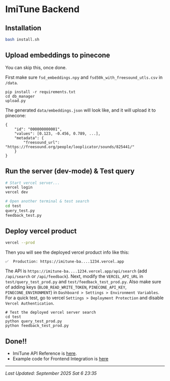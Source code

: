 # ImiTune Backend


## Installation

```bash
bash install.sh
```

## Upload embeddings to pinecone
You can skip this, once done.

First make sure `fsd_embeddings.npy` and `fsd50k_with_freesound_utls.csv` in `/data`.
```
pip install -r requirements.txt
cd db_manager
upload.py
```

The generated `data/embeddings.json` will look like, and it will upload it to pinecone:
```
{
    "id": "000000000001",
    "values": [0.123, -0.456, 0.789, ...],
    "metadata": {
        "freesound_url": "https://freesound.org/people/looplicator/sounds/825441/"
    }
}

```

## Run the server (dev-mode) & Test query

```bash
# Start vercel server...
vercel login
vercel dev
```

```bash
# Open another terminal & test search
cd test
query_test.py
feedback_test.py
```

## Deploy vercel product
```bash
vercel --prod
```
Then you will see the deployed vercel product info like this:

```
✅  Production: https://imitune-ba....1234.vercel.app 
```
The API is `https://imitune-ba....1234.vercel.app/api/search` (add `/api/search` or `/api/feedback`).
Next, modify the `VERCEL_API_URL` in `test/query_test_prod.py` and `test/feedback_test_prod.py`.
Also make sure of adding keys (`BLOB_READ_WRITE_TOKEN`, `PINECONE_API_KEY`, `PINECONE_ENVIRONMENT`)
in `Dashboard > Settings > Environment Variables`.  
For a quick test, go to vercel `Settings > Deployment Protection` and disable `Vercel Authentication`.

```
# Test the deployed vercel server search
cd test
python query_test_prod.py
python feedback_test_prod.py
```

## Done!!
- ImiTune API Reference is [here](ImiTune_API_Reference.md).
- Example code for Frontend Integration is [here](Frontend_Integration_Guidline.md)
---
*Last Updated: September 2025 Sat 6 23:35*